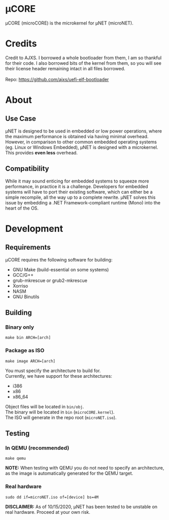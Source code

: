 # µCORE

µCORE (microCORE) is the microkernel for µNET (microNET).

# Credits
Credit to AJXS. I borrowed a whole bootloader from them, I am so thankful for their code. I also borrowed bits of the kernel from them, so you will see their license header remaining intact in all files borrowed.<br>
<br>Repo: https://github.com/ajxs/uefi-elf-bootloader

# About
## Use Case
µNET is designed to be used in embedded or low power operations, where the maximum performance is obtained via having minimal overhead. However, in comparison to other common embedded operating systems (eg. Linux or Windows Embedded), µNET is designed with a microkernel. This provides **even less** overhead.

## Compatibility
While it may sound enticing for embedded systems to squeeze more performance, in practice it is a challenge. Developers for embedded systems will have to port their existing software, which can either be a simple recompile, all the way up to a complete rewrite. µNET solves this issue by embedding a .NET Framework-compliant runtime (Mono) into the heart of the OS.

# Development
## Requirements
µCORE requires the following software for building:

- GNU Make (build-essential on some systems)
- GCC/G++
- grub-mkrescue or grub2-mkrescue
- Xorriso
- NASM
- GNU Binutils

## Building
### Binary only
```
make bin ARCH=[arch]
```
### Package as ISO
```
make image ARCH=[arch]
```
You must specify the architecture to build for.\
Currently, we have support for these architectures:
 - i386
 - x86
 - x86_64

Object files will be located in `bin/obj`.\
The binary will be located in `bin` (`microCORE.kernel`).\
The ISO will generate in the repo root (`microNET.iso`).
## Testing
### In QEMU (recommended)
```
make qemu
```
**NOTE:** When testing with QEMU you do not need to specify an architecture, as the image is automatically generated for the QEMU target.
### Real hardware
```
sudo dd if=microNET.iso of=[device] bs=4M
```

**DISCLAIMER:** As of 10/15/2020, µNET has been tested to be unstable on real hardware. Proceed at your own risk.
